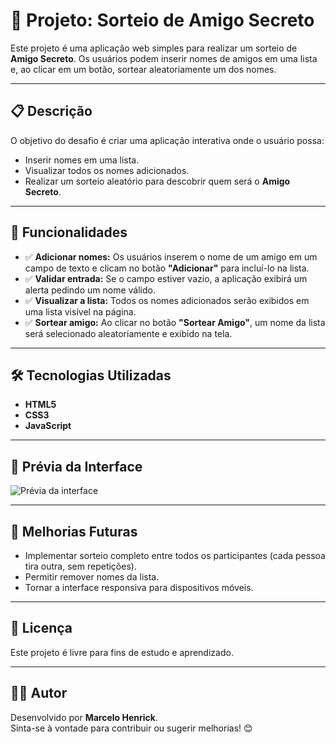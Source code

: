 # 🎁 Projeto: Sorteio de Amigo Secreto

Este projeto é uma aplicação web simples para realizar um sorteio de **Amigo Secreto**. Os usuários podem inserir nomes de amigos em uma lista e, ao clicar em um botão, sortear aleatoriamente um dos nomes.

---

## 📋 Descrição

O objetivo do desafio é criar uma aplicação interativa onde o usuário possa:

- Inserir nomes em uma lista.
- Visualizar todos os nomes adicionados.
- Realizar um sorteio aleatório para descobrir quem será o **Amigo Secreto**.

---

## 🚀 Funcionalidades

- ✅ **Adicionar nomes:** Os usuários inserem o nome de um amigo em um campo de texto e clicam no botão **"Adicionar"** para incluí-lo na lista.
- ✅ **Validar entrada:** Se o campo estiver vazio, a aplicação exibirá um alerta pedindo um nome válido.
- ✅ **Visualizar a lista:** Todos os nomes adicionados serão exibidos em uma lista visível na página.
- ✅ **Sortear amigo:** Ao clicar no botão **"Sortear Amigo"**, um nome da lista será selecionado aleatoriamente e exibido na tela.

---

## 🛠️ Tecnologias Utilizadas

- **HTML5**
- **CSS3**
- **JavaScript**

---

## 📸 Prévia da Interface

![Prévia da interface](https://i.imgur.com/O2IgGee.png)

---

## 📌 Melhorias Futuras

- Implementar sorteio completo entre todos os participantes (cada pessoa tira outra, sem repetições).
- Permitir remover nomes da lista.
- Tornar a interface responsiva para dispositivos móveis.

---

## 📄 Licença

Este projeto é livre para fins de estudo e aprendizado.

---

## 👨‍💻 Autor

Desenvolvido por **Marcelo Henrick**.  
Sinta-se à vontade para contribuir ou sugerir melhorias! 😊
